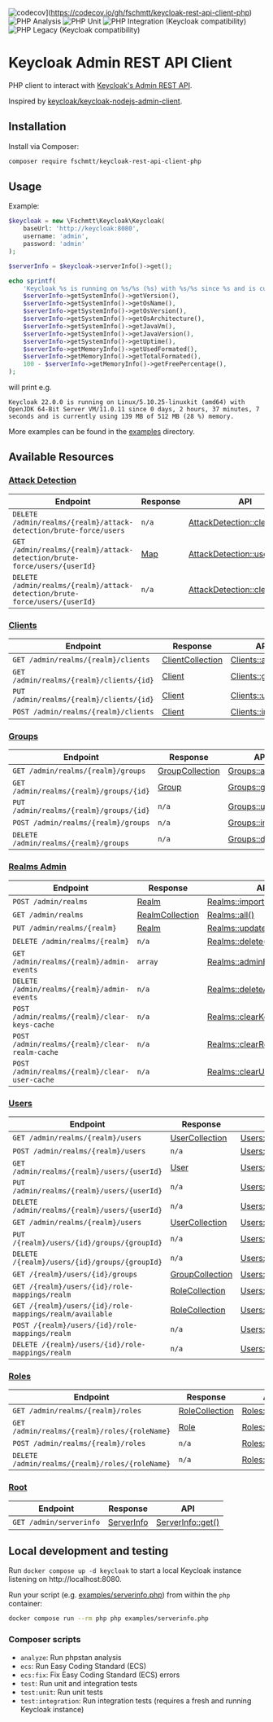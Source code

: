 ![codecov](https://codecov.io/gh/fschmtt/keycloak-rest-api-client-php/graph/badge.svg?token=uDlQdqBF5V)](https://codecov.io/gh/fschmtt/keycloak-rest-api-client-php)
![PHP Analysis](https://github.com/fschmtt/keycloak-rest-api-client-php/actions/workflows/php-analysis.yml/badge.svg?branch=main)
![PHP Unit](https://github.com/fschmtt/keycloak-rest-api-client-php/actions/workflows/php-unit.yml/badge.svg?branch=main)
![PHP Integration (Keycloak compatibility)](https://github.com/fschmtt/keycloak-rest-api-client-php/actions/workflows/php-integration.yml/badge.svg?branch=main)
![PHP Legacy (Keycloak compatibility)](https://github.com/fschmtt/keycloak-rest-api-client-php/actions/workflows/php-integration-legacy.yml/badge.svg?branch=main)

# Keycloak Admin REST API Client
PHP client to interact with [Keycloak's Admin REST API](https://www.keycloak.org/docs-api/22.0.0/rest-api/index.html).

Inspired by [keycloak/keycloak-nodejs-admin-client](https://github.com/keycloak/keycloak-nodejs-admin-client).

## Installation
Install via Composer:
```bash
composer require fschmtt/keycloak-rest-api-client-php
```

## Usage
Example:

```php
$keycloak = new \Fschmtt\Keycloak\Keycloak(
    baseUrl: 'http://keycloak:8080',
    username: 'admin',
    password: 'admin'
);

$serverInfo = $keycloak->serverInfo()->get();

echo sprintf(
    'Keycloak %s is running on %s/%s (%s) with %s/%s since %s and is currently using %s of %s (%s %%) memory.',
    $serverInfo->getSystemInfo()->getVersion(),
    $serverInfo->getSystemInfo()->getOsName(),
    $serverInfo->getSystemInfo()->getOsVersion(),
    $serverInfo->getSystemInfo()->getOsArchitecture(),
    $serverInfo->getSystemInfo()->getJavaVm(),
    $serverInfo->getSystemInfo()->getJavaVersion(),
    $serverInfo->getSystemInfo()->getUptime(),
    $serverInfo->getMemoryInfo()->getUsedFormated(),
    $serverInfo->getMemoryInfo()->getTotalFormated(),
    100 - $serverInfo->getMemoryInfo()->getFreePercentage(),
);
```
will print e.g.
```text
Keycloak 22.0.0 is running on Linux/5.10.25-linuxkit (amd64) with OpenJDK 64-Bit Server VM/11.0.11 since 0 days, 2 hours, 37 minutes, 7 seconds and is currently using 139 MB of 512 MB (28 %) memory.
```

More examples can be found in the [examples](examples) directory.

## Available Resources
### [Attack Detection](https://www.keycloak.org/docs-api/22.0.0/rest-api/index.html#_attack_detection_resource)
| Endpoint | Response | API |
|----------|----------|-----|
| `DELETE /admin/realms/{realm}/attack-detection/brute-force/users` | `n/a` | [AttackDetection::clear()](src/Resource/AttackDetection.php) |
| `GET /admin/realms/{realm}/attack-detection/brute-force/users/{userId}` | [Map](src/Type/Map.php) | [AttackDetection::userStatus()](src/Resource/AttackDetection.php) |
| `DELETE /admin/realms/{realm}/attack-detection/brute-force/users/{userId}` | `n/a` | [AttackDetection::clearUser()](src/Resource/AttackDetection.php) |

### [Clients](https://www.keycloak.org/docs-api/22.0.0/rest-api/index.html#_clients_resource)
| Endpoint | Response | API |
|----------|----------|-----|
| `GET /admin/realms/{realm}/clients` | [ClientCollection](src/Collection/ClientCollection.php) | [Clients::all()](src/Resource/Clients.php) |
| `GET /admin/realms/{realm}/clients/{id}` | [Client](src/Representation/Client.php) | [Clients::get()](src/Resource/Clients.php) |
| `PUT /admin/realms/{realm}/clients/{id}` | [Client](src/Representation/Client.php) | [Clients::update()](src/Resource/Clients.php) |
| `POST /admin/realms/{realm}/clients` | [Client](src/Representation/Client.php) | [Clients::import()](src/Resource/Clients.php) |

### [Groups](https://www.keycloak.org/docs-api/22.0.0/rest-api/index.html#_clients_resource)
| Endpoint | Response | API |
|----------|----------|-----|
| `GET /admin/realms/{realm}/groups` | [GroupCollection](src/Collection/GroupCollection.php) | [Groups::all()](src/Resource/Groups.php) |
| `GET /admin/realms/{realm}/groups/{id}` | [Group](src/Representation/Group.php) | [Groups::get()](src/Resource/Groups.php) |
| `PUT /admin/realms/{realm}/groups/{id}` | `n/a` | [Groups::update()](src/Resource/Groups.php) |
| `POST /admin/realms/{realm}/groups` | `n/a` | [Groups::import()](src/Resource/Groups.php) |
| `DELETE /admin/realms/{realm}/groups` | `n/a` | [Groups::delete()](src/Resource/Groups.php) |

### [Realms Admin](https://www.keycloak.org/docs-api/22.0.0/rest-api/index.html#_realms_admin_resource)
| Endpoint | Response | API |
|----------|----------|-----|
| `POST /admin/realms` | [Realm](src/Representation/Realm.php) | [Realms::import()](src/Resource/Realms.php) |
| `GET /admin/realms` | [RealmCollection](src/Collection/RealmCollection.php) | [Realms::all()](src/Resource/Realms.php) |
| `PUT /admin/realms/{realm}` | [Realm](src/Representation/Realm.php) | [Realms::update()](src/Resource/Realms.php) |
| `DELETE /admin/realms/{realm}` | `n/a` | [Realms::delete()](src/Resource/Realms.php) |
| `GET /admin/realms/{realm}/admin-events` | `array` | [Realms::adminEvents()](src/Resource/Realms.php) |
| `DELETE /admin/realms/{realm}/admin-events` | `n/a` | [Realms::deleteAdminEvents()](src/Resource/Realms.php) |
| `POST /admin/realms/{realm}/clear-keys-cache` | `n/a` | [Realms::clearKeysCache()](src/Resource/Realms.php) |
| `POST /admin/realms/{realm}/clear-realm-cache` | `n/a` | [Realms::clearRealmCache()](src/Resource/Realms.php) |
| `POST /admin/realms/{realm}/clear-user-cache` | `n/a` | [Realms::clearUserCache()](src/Resource/Realms.php) |

### [Users](https://www.keycloak.org/docs-api/22.0.0/rest-api/index.html#_users_resource)
| Endpoint | Response | API |
|----------|----------|-----|
| `GET /admin/realms/{realm}/users` | [UserCollection](src/Collection/UserCollection.php) | [Users::all()](src/Resource/Users.php) |
| `POST /admin/realms/{realm}/users` | `n/a` | [Users::create()](src/Resource/Users.php) |
| `GET /admin/realms/{realm}/users/{userId}` | [User](src/Representation/User.php) | [Users::get()](src/Resource/Users.php) |
| `PUT /admin/realms/{realm}/users/{userId}` | `n/a` | [Users::update()](src/Resource/Users.php) |
| `DELETE /admin/realms/{realm}/users/{userId}` | `n/a` | [Users::delete()](src/Resource/Users.php) |
| `GET /admin/realms/{realm}/users` | [UserCollection](src/Collection/UserCollection.php) | [Users::search()](src/Resource/Users.php) |
| `PUT /{realm}/users/{id}/groups/{groupId}` | `n/a` | [Users::joinGroup()](src/Resource/Users.php) |
| `DELETE /{realm}/users/{id}/groups/{groupId}` | `n/a` | [Users::leaveGroup()](src/Resource/Users.php) |
| `GET /{realm}/users/{id}/groups` | [GroupCollection](src/Collection/GroupCollection.php) | [Users::retrieveGroups()](src/Resource/Users.php) |
| `GET /{realm}/users/{id}/role-mappings/realm` | [RoleCollection](src/Collection/RoleCollection.php) | [Users::retrieveRealmRoles()](src/Resource/Users.php) |
| `GET /{realm}/users/{id}/role-mappings/realm/available` | [RoleCollection](src/Collection/RoleCollection.php) | [Users::retrieveAvailableRealmRoles()](src/Resource/Users.php) |
| `POST /{realm}/users/{id}/role-mappings/realm` | `n/a` | [Users::addRealmRoles()](src/Resource/Users.php) |
| `DELETE /{realm}/users/{id}/role-mappings/realm` | `n/a` | [Users::removeRealmRoles()](src/Resource/Users.php) |

### [Roles](https://www.keycloak.org/docs-api/22.0.0/rest-api/index.html#_roles_resource)
| Endpoint | Response | API |
|----------|----------|-----|
| `GET /admin/realms/{realm}/roles` | [RoleCollection](src/Collection/RoleCollection.php) | [Roles::all()](src/Resource/Roles.php) |
| `GET /admin/realms/{realm}/roles/{roleName}` | [Role](src/Representation/Role.php) | [Roles::get()](src/Resource/Roles.php) |
| `POST /admin/realms/{realm}/roles` | `n/a` | [Roles::create()](src/Resource/Roles.php) |
| `DELETE /admin/realms/{realm}/roles/{roleName}` | `n/a` | [Roles::delete()](src/Resource/Roles.php) |

### [Root](https://www.keycloak.org/docs-api/22.0.0/rest-api/index.html#_root_resource)
| Endpoint | Response | API |
|----------|----------|-----|
| `GET /admin/serverinfo` | [ServerInfo](src/Representation/ServerInfo.php) | [ServerInfo::get()](src/Resource/ServerInfo.php) |

## Local development and testing
Run `docker compose up -d keycloak` to start a local Keycloak instance listening on http://localhost:8080.

Run your script (e.g. [examples/serverinfo.php](examples/serverinfo.php)) from within the `php` container:
```bash
docker compose run --rm php php examples/serverinfo.php
```

### Composer scripts
* `analyze`: Run phpstan analysis
* `ecs`: Run Easy Coding Standard (ECS)
* `ecs:fix`: Fix Easy Coding Standard (ECS) errors
* `test`: Run unit and integration tests
* `test:unit`: Run unit tests
* `test:integration`: Run integration tests (requires a fresh and running Keycloak instance)

